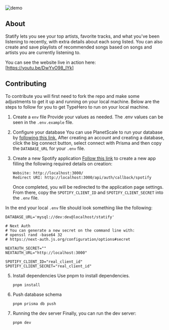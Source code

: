 ![demo](https://media.discordapp.net/attachments/1106206570091663410/1163612175546458213/demo-1.png?ex=65403549&is=652dc049&hm=6ffce081a06be2c2dee04be19706877a6eebaf39ef70c239fcfcf0c28a4ede08&=&width=954&height=537)

## About

Statify lets you see your top artists, favorite tracks, and what you've been listening to recently, with extra details about each song listed. You can also create and save playlists of recommended songs based on songs and artists you are currently listening to. 

You can see the website live in action here: [https://youtu.be/DwYvO98_IYk]

## Contributing

To contribute you will first need to fork the repo and make some adjustments to get it up and running on your local machine. Below are the steps to follow for you to get TypeHero to run on your local machine.

1. Create a `env` file
   Provide your values as needed. The .env values can be seen in the `.env.example` file.

2. Configure your database
   You can use PlanetScale to run your database by [following this link.](https://planetscale.com/docs/tutorials/planetscale-quick-start-guide) After creating an account and creating a database, click the big connect button, select connect with Prisma and then copy the `DATABASE_URL` for your `.env` file.

3. Create a new Spotify application
   [Follow this link](https://developer.spotify.com/documentation/web-api/concepts/apps) to create a new app filling the following required details on creation:

   ```
   Website: http://localhost:3000/
   Redirect URI: http://localhost:3000/api/auth/callback/spotify
   ```

   Once completed, you will be redirected to the application page settings. From there, copy the `SPOTIFY_CLIENT_ID` and `SPOTIFY_CLIENT_SECRET` into the `.env` file.

In the end your local `.env` file should look something like the following:

```
DATABASE_URL='mysql://dev:dev@localhost/statify'

# Next Auth
# You can generate a new secret on the command line with:
# openssl rand -base64 32
# https://next-auth.js.org/configuration/options#secret

NEXTAUTH_SECRET=""
NEXTAUTH_URL="http://localhost:3000"

SPOTIFY_CLIENT_ID="real_client_id"
SPOTIFY_CLIENT_SECRET="real_client_id"
```

5. Install dependencies
   Use pnpm to install dependencies.

   ```
   pnpm install
   ```

6. Push database schema

   ```
   pnpm prisma db push
   ```

7. Running the dev server
   Finally, you can run the dev server:

   ```
   pnpm dev
   ```
